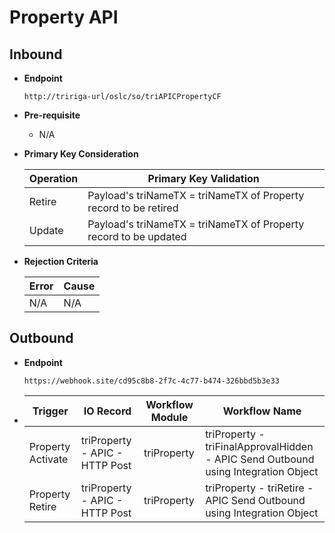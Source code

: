 # Property API


## Inbound

- **Endpoint**
  ```
  http://tririga-url/oslc/so/triAPICPropertyCF
  ```

- **Pre-requisite**
  
  - N/A

- **Primary Key Consideration**

  Operation | Primary Key Validation
  ---|---
  Retire | Payload's triNameTX = triNameTX of Property record to be retired
  Update | Payload's triNameTX = triNameTX of Property record to be updated
  
- **Rejection Criteria**

  Error | Cause
  ---|---
  N/A | N/A


## Outbound

- **Endpoint**
  ```
  https://webhook.site/cd95c8b8-2f7c-4c77-b474-326bbd5b3e33
  ```
  
- Trigger | IO Record | Workflow Module | Workflow Name 
  ---|---|---|---
  Property Activate | triProperty - APIC - HTTP Post | triProperty | triProperty - triFinalApprovalHidden - APIC Send Outbound using Integration Object 
  Property Retire | triProperty - APIC - HTTP Post | triProperty | triProperty - triRetire - APIC Send Outbound using Integration Object 
